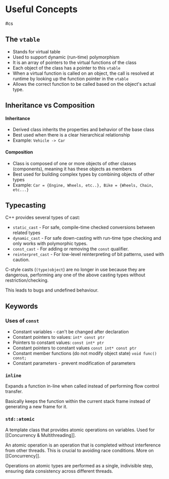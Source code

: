 
# Useful Concepts
#cs 


## The `vtable`

- Stands for virtual table
- Used to support dynamic (run-time) polymorphism
- It is an array of pointers to the virtual functions of the class
- Each object of the class has a pointer to this `vtable`
- When a virtual function is called on an object, the call is resolved at runtime by looking up the function pointer in the `vtable`
- Allows the correct function to be called based on the object's actual type.

## Inheritance vs Composition

#### Inheritance
- Derived class inherits the properties and behavior of the base class
- Best used when there is a clear hierarchical relationship
- Example: `Vehicle -> Car`

#### Composition
- Class is composed of one or more objects of other classes (components), meaning it has these objects as members
- Best used for building complex types by combining objects of other types
- Example: `Car = {Engine, Wheels, etc..}, Bike = {Wheels, Chain, etc...}`


## Typecasting

C++ provides several types of cast:
- `static_cast` - For safe, compile-time checked conversions between related types
- `dynamic_cast` - For safe down-casting with run-time type checking and only works with polymorphic types.
- `const_cast` - For adding or removing the `const` qualifier.
- `reinterpret_cast` - For low-level reinterpreting of bit patterns, used with caution.

C-style casts (`(type)object`) are no longer in use because they are dangerous, performing any one of the above casting types without restriction/checking. 

This leads to bugs and undefined behaviour. 


## Keywords
### Uses of `const`

- Constant variables - can't be changed after declaration
- Constant pointers to values: `int* const ptr`
- Pointers to constant values: `const int* ptr`
- Constant pointers to constant values `const int* const ptr`
- Constant member functions (do not modify object state) `void func() const;`
- Constant parameters - prevent modification of parameters

### `inline`

Expands a function in-line when called instead of performing flow control transfer. 

Basically keeps the function within the current stack frame instead of generating a new frame for it.

### `std::atomic`

A template class that provides atomic operations on variables. Used for [[Concurrency & Multithreading]]. 

An atomic operation is an operation that is completed without interference from other threads. This is crucial to avoiding race conditions. More on [[Concurrency]]. 

Operations on atomic types are performed as a single, indivisible step, ensuring data consistency across different threads. 